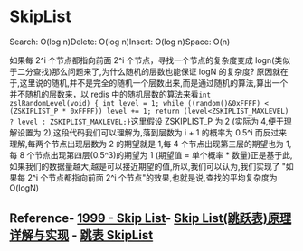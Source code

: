 # SkipList

Search‎: ‎O(log n)Delete‎: ‎O(log n)Insert‎: ‎O(log n)Space‎: ‎O(n)

如果每 2^i 个节点都指向前面 2^i 个节点，寻找一个节点的复杂度变成 logn(类似于二分查找)那么问题来了,为什么随机的层数也能保证 logN 的复杂度? 原因就在于,这里说的随机,并不是完全的随机一个层数出来,而是通过随机的算法,算出一个并不随机的层数来，以 redis 中的随机层数的算法来看`int zslRandomLevel(void) { int level = 1; while ((random()&0xFFFF) < (ZSKIPLIST_P * 0xFFFF)) level += 1; return (level<ZSKIPLIST_MAXLEVEL) ? level : ZSKIPLIST_MAXLEVEL;}`这里假设 ZSKIPLIST_P 为 2 (实际为 4,便于理解设置为 2),这段代码我们可以理解为,落到层数为 i + 1 的概率为 0.5^i 而反过来理解,每两个节点出现层数为 2 的期望就是 1,每 4 个节点出现第三层的期望也为 1,每 8 个节点出现第四层(0.5^3)的期望为 1 (期望值 = 单个概率 \* 数量)正是基于此,如果我们的数据量越大,越是可以接近期望的值,所以,我们可以认为,我们实现了 "如果每 2^i 个节点都指向前面 2^i 个节点"的效果,也就是说,查找的平均复杂度为 O(logN)

## Reference- [1999 - Skip List](http://www.csee.umbc.edu/courses/undergraduate/341/fall01/Lectures/SkipLists/skip_lists/skip_lists.html)- [Skip List(跳跃表)原理详解与实现](http://www.cppblog.com/mysileng/archive/2013/04/06/199159.html) - [跳表 SkipList](http://www.cnblogs.com/xuqiang/archive/2011/05/22/2053516.html)
